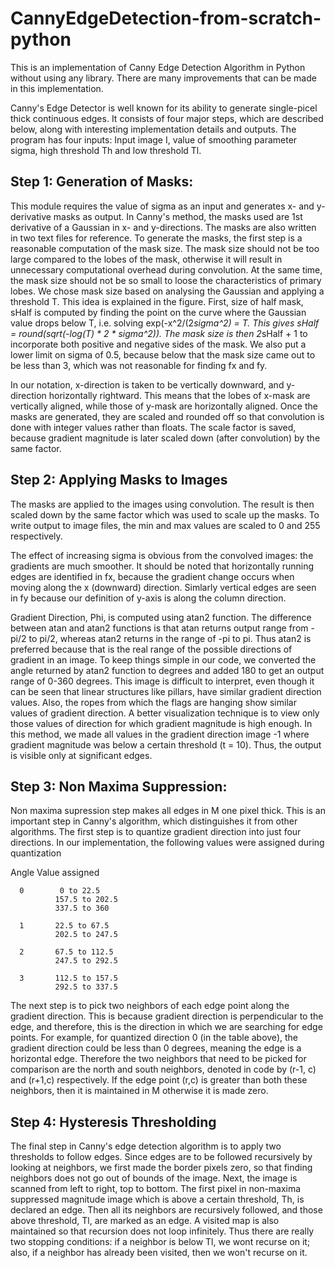 # CannyEdgeDetection-from-scratch-python
This  is an implementation of Canny Edge Detection Algorithm in Python without using any library. There are many improvements that can be made in this implementation.

Canny's Edge Detector is well known for its ability to generate single-picel thick continuous edges. It consists of four major steps, which are described below, along with interesting implementation details and outputs. The program has four inputs: Input image I, value of smoothing parameter sigma, high threshold Th and low threshold Tl.

## Step 1: Generation of Masks:

This module requires the value of sigma as an input and generates x- and y-derivative masks as output. In Canny's method, the masks used are 1st derivative of a Gaussian in x- and y-directions. The masks are also written in two text files for reference.
To generate the masks, the first step is a reasonable computation of the mask size. The mask size should not be too large compared to the lobes of the mask, otherwise it will result in unnecessary computational overhead during convolution. At the same time, the mask size should not be so small to loose the characteristics of primary lobes. We chose mask size based on analysing the Gaussian and applying a threshold T. This idea is explained in the figure.
First, size of half mask, sHalf is computed by finding the point on the curve where the Gaussian value drops below T, i.e. solving exp(-x^2/(2*sigma^2) = T. This gives sHalf = round(sqrt(-log(T) * 2 * sigma^2)). The mask size is then 2*sHalf + 1 to incorporate both positive and negative sides of the mask. We also put a lower limit on sigma of 0.5, because below that the mask size came out to be less than 3, which was not reasonable for finding fx and fy.

In our notation, x-direction is taken to be vertically downward, and y-direction horizontally rightward. This means that the lobes of x-mask are vertically aligned, while those of y-mask are horizontally aligned. Once the masks are generated, they are scaled and rounded off so that convolution is done with integer values rather than floats. The scale factor is saved, because gradient magnitude is later scaled down (after convolution) by the same factor.

## Step 2: Applying Masks to Images

The masks are applied to the images using convolution. The result is then scaled down by the same factor which was used to scale up the masks. To write output to image files, the min and max values are scaled to 0 and 255 respectively. 

The effect of increasing sigma is obvious from the convolved images: the gradients are much smoother. It should be noted that horizontally running edges are identified in fx, because the gradient change occurs when moving along the x (downward) direction. Simlarly vertical edges are seen in fy because our definition of y-axis is along the column direction.

Gradient Direction, Phi, is computed using atan2 function. The difference between atan and atan2 functions is that atan returns output range from -pi/2 to pi/2, whereas atan2 returns in the range of -pi to pi. Thus atan2 is preferred because that is the real range of the possible directions of gradient in an image. To keep things simple in our code, we converted the angle returned by atan2 function to degrees and added 180 to get an output range of 0-360 degrees.
This image is difficult to interpret, even though it can be seen that linear structures like pillars, have similar gradient direction values. Also, the ropes from which the flags are hanging show similar values of gradient direction. A better visualization technique is to view only those values of direction for which gradient magnitude is high enough. In this method, we made all values in the gradient direction image -1 where gradient magnitude was below a certain threshold (t = 10). Thus, the output is visible only at significant edges.

## Step 3: Non Maxima Suppression:

Non maxima supression step makes all edges in M one pixel thick. This is an important step in Canny's algorithm, which distinguishes it from other algorithms. The first step is to quantize gradient direction into just four directions. In our implementation, the following values were assigned during quantization

Angle Value      assigned
      
      0        0 to 22.5
              157.5 to 202.5
              337.5 to 360

      1       22.5 to 67.5
              202.5 to 247.5
          
      2       67.5 to 112.5
              247.5 to 292.5
          
      3       112.5 to 157.5
              292.5 to 337.5

The next step is to pick two neighbors of each edge point along the gradient direction. This is because gradient direction is perpendicular to the edge, and therefore, this is the direction in which we are searching for edge points. For example, for quantized direction 0 (in the table above), the gradient direction could be less than 0 degrees, meaning the edge is a horizontal edge. Therefore the two neighbors that need to be picked for comparison are the north and south neighbors, denoted in code by (r-1, c) and (r+1,c) respectively. If the edge point (r,c) is greater than both these neighbors, then it is maintained in M otherwise it is made zero.

## Step 4: Hysteresis Thresholding

The final step in Canny's edge detection algorithm is to apply two thresholds to follow edges. Since edges are to be followed recursively by looking at neighbors, we first made the border pixels zero, so that finding neighbors does not go out of bounds of the image. Next, the image is scanned from left to right, top to bottom. The first pixel in non-maxima suppressed magnitude image which is above a certain threshold, Th, is declared an edge. Then all its neighbors are recursively followed, and those above threshold, Tl, are marked as an edge. A visited map is also maintained so that recursion does not loop infinitely. Thus there are really two stopping conditions: if a neighbor is below Tl, we wont recurse on it; also, if a neighbor has already been visited, then we won't recurse on it.

